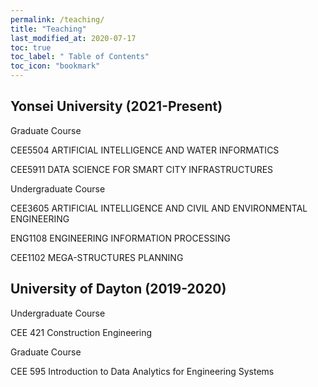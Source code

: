 ```yaml
---
permalink: /teaching/
title: "Teaching"
last_modified_at: 2020-07-17
toc: true
toc_label: " Table of Contents"
toc_icon: "bookmark"
---
```

## Yonsei University (2021-Present)
Graduate Course

CEE5504 ARTIFICIAL INTELLIGENCE AND WATER INFORMATICS

CEE5911 DATA SCIENCE FOR SMART CITY INFRASTRUCTURES



Undergraduate Course

CEE3605 ARTIFICIAL INTELLIGENCE AND CIVIL AND ENVIRONMENTAL ENGINEERING

ENG1108 ENGINEERING INFORMATION PROCESSING

CEE1102 MEGA-STRUCTURES PLANNING


## University of Dayton (2019-2020)
Undergraduate Course

CEE 421 Construction Engineering

Graduate Course

CEE 595 Introduction to Data Analytics for Engineering Systems
